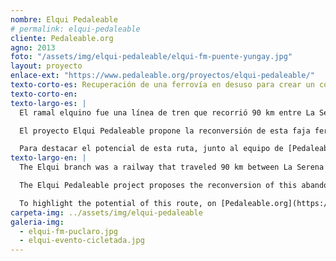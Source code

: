 ```yaml
---
nombre: Elqui Pedaleable
# permalink: elqui-pedaleable
cliente: Pedaleable.org
agno: 2013
foto: "/assets/img/elqui-pedaleable/elqui-fm-puente-yungay.jpg"
layout: proyecto
enlace-ext: "https://www.pedaleable.org/proyectos/elqui-pedaleable/"
texto-corto-es: Recuperación de una ferrovía en desuso para crear un corredor de movilidad activa en el valle del elqui, región de Coquimbo.
texto-corto-en:
texto-largo-es: |
  El ramal elquino fue una línea de tren que recorrió 90 km entre La Serena y Rivadavia, conectando la costa con el interior de la cordillera de los Andes. Las particulares condiciones de este estrecho valle hicieron que durante varias décadas el tren fuera la única opción de desplazamiento, hasta que este fue reemplazado por una carretera construída en el extremo opuesto del río.

  El proyecto Elqui Pedaleable propone la reconversión de esta faja ferroviaria en desuso, transformándola en una vía verde (o corredor de movilidad no motorizada). Esta operación tiene dos grandes efectos positivos: en primer lugar entrega una alternativa segura de movilidad a los habitantes de los poblados para acceder a equipamientos y servicios públicos sin depender del auto o del costoso transporte público. Y en segundo lugar, integra a estos poblados en el turismo, del que quedaron semi excluídos cuando se consolidó la carretera en el lado opuesto del valle.

  Para destacar el potencial de esta ruta, junto al equipo de [Pedaleable.org](https://pedaleable.org){:target="_blank"} realizamos diversas actividades sobre la ruta, algunos de las cuales fueron: cicletadas, publicaciones, levantamientos de fotos esféricas con [google street view](https://www.google.com/maps/@-30.0201415,-70.7885979,3a,75y,140.98h,91.99t/data=!3m6!1e1!3m4!1s_0cybNHXejChwIYNU8PTEw!2e0!7i13312!8i6656){:target="_blank"}, catastros geográficos, mapas, sitios web, un pabellón expositivo y más. Pese a la cobertura en medios de circulación local y nacional, el proyecto está detenido, a la espera aprobación de la compañía (privada) dueña de la ruta, llamada Ferronor.
texto-largo-en: |
  The Elqui branch was a railway that traveled 90 km between La Serena and Rivadavia, connecting the coast with the interior of the Andes mountain range. The particular conditions of this narrow valley made the train the only mobility option for several decades, until it was dismantled and replaced by a highway.

  The Elqui Pedaleable project proposes the reconversion of this abandoned railway, transforming it into a green way (or corridor of non motorized mobility). This operation has two big positive effects: in the first place, it gives a safe mobility access to the inhabitants of the villages along the former railway, making them less dependent of the car or the (relatively) costly public transport. And on the second place, it integrates this villages into the tourism activity, of which they became almost excluded when the highway was consolidated in the opposite side of the valley.

  To highlight the potential of this route, on [Pedaleable.org](https://pedaleable.org){:target="_blank"} we developed diverse activities on the route, some of which were: bike rides, publications, spherical photo surveys with [google street view](https://www.google.com/maps/@-30.0201415,-70.7885979,3a,75y,140.98h,91.99t/data=!3m6!1e1!3m4!1s_0cybNHXejChwIYNU8PTEw!2e0!7i13312!8i6656){:target="_blank"}, geographic surveys, maps, websites, an expositive pavilion and more. Despite the coverage in local and national media, the project is stopped, waiting for approval of the (private) company that owns the line, called Ferronor.
carpeta-img: ../assets/img/elqui-pedaleable
galeria-img:
  - elqui-fm-puclaro.jpg
  - elqui-evento-cicletada.jpg
---
```


